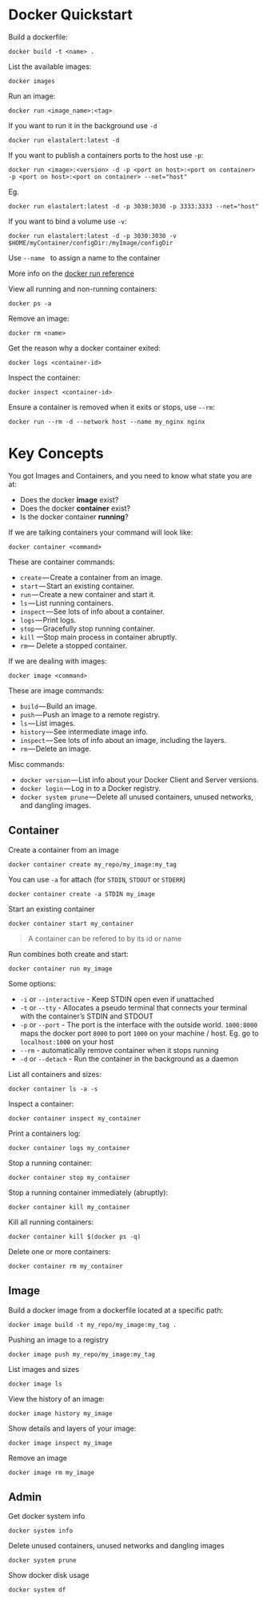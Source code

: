 # Docker Quickstart

Build a dockerfile:

    docker build -t <name> .

List the available images:

    docker images

Run an image:

    docker run <image_name>:<tag>

If you want to run it in the background use `-d`

    docker run elastalert:latest -d

If you want to publish a containers ports to the host use `-p`:

    docker run <image>:<version> -d -p <port on host>:<port on container> -p <port on host>:<port on container> --net="host"

Eg.

    docker run elastalert:latest -d -p 3030:3030 -p 3333:3333 --net="host"
    
If you want to bind a volume use `-v`:

    docker run elastalert:latest -d -p 3030:3030 -v $HOME/myContainer/configDir:/myImage/configDir

Use `--name ` to assign a name to the container

More info on the [docker run reference](https://docs.docker.com/engine/reference/run/)

View all running and non-running containers:

    docker ps -a

Remove an image:

    docker rm <name>

Get the reason why a docker container exited:

    docker logs <container-id>

Inspect the container:

    docker inspect <container-id>

Ensure a container is removed when it exits or stops, use `--rm`:

    docker run --rm -d --network host --name my_nginx nginx

# Key Concepts

You got Images and Containers, and you need to know what state you are at:
* Does the docker **image** exist?
* Does the docker **container** exist?
* Is the docker container **running**?

If we are talking containers your command will look like:

    docker container <command>

These are container commands:

* `create` — Create a container from an image. 
* `start` — Start an existing container. 
* `run` — Create a new container and start it. 
* `ls` — List running containers. 
* `inspect` — See lots of info about a container.
* `logs` — Print logs. 
* `stop` — Gracefully stop running container. 
* `kill` —Stop main process in container abruptly. 
* `rm`— Delete a stopped container.

If we are dealing with images:

    docker image <command>

These are image commands:

* `build` — Build an image.
* `push` — Push an image to a remote registry.
* `ls` — List images. 
* `history` — See intermediate image info.
* `inspect` — See lots of info about an image, including the layers. 
* `rm` — Delete an image.

Misc commands:

* `docker version` — List info about your Docker Client and Server versions.
* `docker login` — Log in to a Docker registry.
* `docker system prune` — Delete all unused containers, unused networks, and dangling images.

## Container

Create a container from an image

    docker container create my_repo/my_image:my_tag

You can use `-a` for attach (for `STDIN`, `STDOUT` or `STDERR`)

    docker container create -a STDIN my_image

Start an existing container

    docker container start my_container

> A container can be refered to by its id or name

Run combines both create and start:

    docker container run my_image

Some options:

* `-i` or `--interactive` - Keep STDIN open even if unattached
* `-t` or `--tty` - Allocates a pseudo terminal that connects your terminal with the container’s STDIN and STDOUT
* `-p` or `--port` - The port is the interface with the outside world. `1000:8000` maps the docker port `8000` to port `1000` on your machine / host. Eg. go to `localhost:1000` on your host
* `--rm` - automatically remove container when it stops running
* `-d` or `--detach` - Run the container in the background as a daemon

List all containers and sizes:

    docker container ls -a -s

Inspect a container:

    docker container inspect my_container

Print a containers log:

    docker container logs my_container

Stop a running container:

    docker container stop my_container

Stop a running container immediately (abruptly):

    docker container kill my_container

Kill all running containers:

    docker container kill $(docker ps -q)

Delete one or more containers:

    docker container rm my_container

## Image

Build a docker image from a dockerfile located at a specific path:

    docker image build -t my_repo/my_image:my_tag .

Pushing an image to a registry

    docker image push my_repo/my_image:my_tag

List images and sizes

    docker image ls

View the history of an image:

    docker image history my_image

Show details and layers of your image:

    docker image inspect my_image

Remove an image

    docker image rm my_image

## Admin

Get docker system info

    docker system info

Delete unused containers, unused networks and dangling images

    docker system prune

Show docker disk usage

    docker system df


